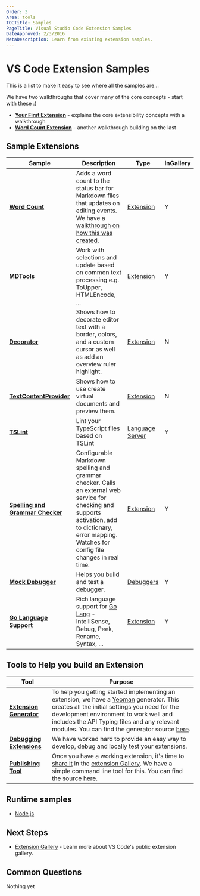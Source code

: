 ```yaml
---
Order: 3
Area: tools
TOCTitle: Samples
PageTitle: Visual Studio Code Extension Samples
DateApproved: 2/3/2016
MetaDescription: Learn from existing extension samples.
---
```



# VS Code Extension Samples
This is a list to make it easy to see where all the samples are...

We have two walkthroughs that cover many of the core concepts - start with these :)
* **[Your First Extension](/docs/extensions/example-hello-world.md)** - explains the core extensibility concepts with a walkthrough
* **[Word Count Extension](/docs/extensions/example-word-count.md)** - another walkthrough building on the last

## Sample Extensions

Sample|Description|Type|InGallery
------|-----------|----|---------
**[Word Count](https://github.com/Microsoft/vscode-wordcount)**|Adds a word count to the status bar for Markdown files that updates on editing events.  We have a [walkthrough on how this was created](/docs/extensions/example-word-count.md).|[Extension](/docs/extensions/example-hello-world.md)|Y
**[MDTools](https://github.com/Microsoft/vscode-MDTools)**|Work with selections and update based on common text processing e.g. ToUpper, HTMLEncode, ...|[Extension](/docs/extensions/example-hello-world.md)|Y
**[Decorator](https://github.com/Microsoft/vscode-extension-samples/tree/master/decorator-sample)**|Shows how to decorate editor text with a border, colors, and a custom cursor as well as add an overview ruler highlight.|[Extension](/docs/extensions/example-hello-world.md)|N
**[TextContentProvider](https://github.com/Microsoft/vscode-extension-samples/tree/master/textdocumentprovider-sample)**|Shows how to use create virtual documents and preview them.|[Extension](/docs/extensions/example-hello-world.md)|N
**[TSLint](https://github.com/Microsoft/vscode-tslint)**|Lint your TypeScript files based on TSLint|[Language Server](/docs/extensions/example-language-server.md)|Y
**[Spelling and Grammar Checker](https://github.com/Microsoft/vscode-spell-check)**|Configurable Markdown spelling and grammar checker.  Calls an external web service for checking and supports activation, add to dictionary, error mapping.  Watches for config file changes in real time.|[Extension](/docs/extensions/example-hello-world.md)|Y
**[Mock Debugger](https://github.com/Microsoft/vscode-mock-debug)**|Helps you build and test a debugger.|[Debuggers](/docs/extensions/example-debuggers.md)|Y
**[Go Language Support](https://github.com/microsoft/vscode-go)**|Rich language support for [Go Lang](https://golang.org/) - IntelliSense, Debug, Peek, Rename, Syntax, ...|[Extension](/docs/extensionAPI/vscode-api.md#languages)|Y



## Tools to Help you build an Extension

Tool|Purpose
----|-------
**[Extension Generator](/docs/tools/yocode.md)**|To help you getting started implementing an extension, we have a [Yeoman](http://yeoman.io/) generator.  This creates all the initial settings you need for the development environment to work well and includes the API Typing files and any relevant modules.  You can find the generator source [here](https://github.com/Microsoft/vscode-generator-code).
**[Debugging Extensions](/docs/extensions/debugging-extensions.md)**|We have worked hard to provide an easy way to develop, debug and locally test your extensions.
**[Publishing Tool](/docs/tools/vscecli.md)**|Once you have a working extension, it's time to [share it](/docs/tools/vscecli.md) in the [extension Gallery](/docs/editor/extension-gallery.md). We have a simple command line tool for this. You can find the source [here](https://github.com/Microsoft/vsce).

## Runtime samples

* [Node.js](https://github.com/Microsoft/vscode-samples)

## Next Steps

* [Extension Gallery](/docs/editor/extension-gallery.md) - Learn more about VS Code's public extension gallery.

## Common Questions

Nothing yet
